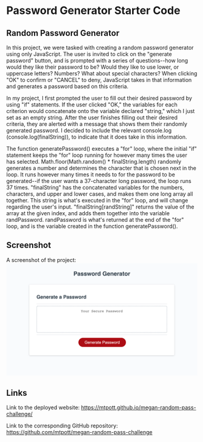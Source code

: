 # Password Generator Starter Code

## Random Password Generator

In this project, we were tasked with creating a random password generator using only JavaScript. The user is invited to click on the "generate password" button, and is prompted with a series of questions--how long would they like their password to be? Would they like to use lower, or uppercase letters? Numbers? What about special characters? When clicking "OK" to confirm or "CANCEL" to deny, JavaScript takes in that information and generates a password based on this criteria.

In my project, I first prompted the user to fill out their desired password by using "if" statements. If the user clicked "OK," the variables for each criterion would concatenate onto the variable declared "string," which I just set as an empty string. After the user finishes filling out their desired criteria, they are alerted with a message that shows them their randomly generated password. I decided to include the relevant console.log (console.log(finalString)), to indicate that it does take in this information.

The function generatePassword() executes a "for" loop, where the initial "if" statement keeps the "for" loop running for however many times the user has selected. Math.floor(Math.random() * finalString.length) randomly generates a number and determines the character that is chosen next in the loop. It runs however many times it needs to for the password to be generated--if the user wants a 37-character long password, the loop runs 37 times. "finalString" has the concatenated variables for the numbers, characters, and upper and lower cases, and makes them one long array all together. This string is what's executed in the "for" loop, and will change regarding the user's input. "finalString[randString]" returns the value of the array at the given index, and adds them together into the variable randPassword. randPassword is what's returned at the end of the "for" loop, and is the variable created in the function generatePassword().

## Screenshot

A screenshot of the project: ![project-final-image](./assets/images/java-challenge-final-screenshot.png)

## Links

Link to the deployed website: https://mtpott.github.io/megan-random-pass-challenge/

Link to the corresponding GitHub repository: https://github.com/mtpott/megan-random-pass-challenge